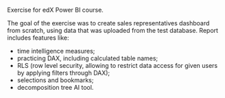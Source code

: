 Exercise for edX Power BI course.

The goal of the exercise was to create sales representatives dashboard from scratch, using data that was uploaded from the test database.
Report includes features like:
<ul>
    <li>time intelligence measures;</li>
    <li>practicing DAX, including calculated table names;</li>
    <li>RLS (row level security, allowing to restrict data access for given users by applying filters through DAX);</li>
    <li>selections and bookmarks;</li>
    <li>decomposition tree AI tool.</li>
</ul>
